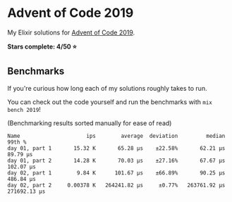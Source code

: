 # Advent of Code 2019

My Elixir solutions for [Advent of Code 2019](https://adventofcode.com/2019).

**Stars complete: 4/50 :star:**

## Benchmarks

If you're curious how long each of my solutions roughly takes to run.

You can check out the code yourself and run the benchmarks with `mix bench 2019`!

(Benchmarking results sorted manually for ease of read)

```
Name                     ips        average  deviation         median         99th %
day 01, part 1       15.32 K       65.28 μs    ±22.58%       62.21 μs       89.79 μs
day 01, part 2       14.28 K       70.03 μs    ±27.16%       67.67 μs      102.07 μs
day 02, part 1        9.84 K      101.67 μs    ±66.89%       90.25 μs      486.84 μs
day 02, part 2     0.00378 K   264241.82 μs     ±0.77%   263761.92 μs   271692.13 μs
```
